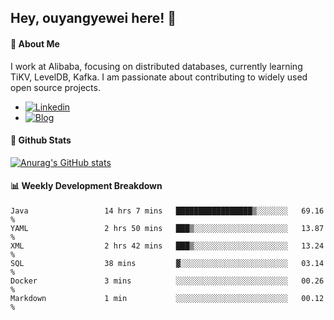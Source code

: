 ## Hey, ouyangyewei here! :wave:

#### :rocket: About Me
I work at Alibaba, focusing on distributed databases, currently learning TiKV, LevelDB, Kafka. I am passionate about contributing to widely used open source projects.

- [![Linkedin](https://img.shields.io/badge/LinkedIn-ouyangyewei-blue)](https://www.linkedin.com/in/ouyangyewei/)
- [![Blog](https://img.shields.io/badge/Blog-yeweiouyang-orange)](https://blog.csdn.net/yeweiouyang)

#### :star2: Github Stats
[![Anurag's GitHub stats](https://github-readme-stats.vercel.app/api?username=ouyangyewei&show_icons=true&cache_seconds=3600&theme=tokyonight)](https://github.com/anuraghazra/github-readme-stats)

#### :bar_chart: Weekly Development Breakdown
<!--START_SECTION:waka-->

```text
Java                 14 hrs 7 mins   █████████████████▒░░░░░░░   69.16 %
YAML                 2 hrs 50 mins   ███▒░░░░░░░░░░░░░░░░░░░░░   13.87 %
XML                  2 hrs 42 mins   ███▒░░░░░░░░░░░░░░░░░░░░░   13.24 %
SQL                  38 mins         ▓░░░░░░░░░░░░░░░░░░░░░░░░   03.14 %
Docker               3 mins          ░░░░░░░░░░░░░░░░░░░░░░░░░   00.26 %
Markdown             1 min           ░░░░░░░░░░░░░░░░░░░░░░░░░   00.12 %
```

<!--END_SECTION:waka-->
